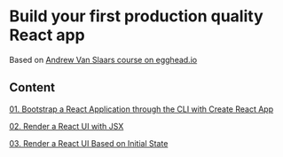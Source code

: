 # Build your first production quality React app

Based on [Andrew Van Slaars course on egghead.io](https://egghead.io/courses/build-your-first-production-quality-react-app)

## Content
[01. Bootstrap a React Application through the CLI with Create React App](https://github.com/xgirma/build-your-first-production-quality-react-app/tree/ch.01)

[02. Render a React UI with JSX](https://github.com/xgirma/build-your-first-production-quality-react-app/tree/ch.02)

[03. Render a React UI Based on Initial State](https://github.com/xgirma/build-your-first-production-quality-react-app/tree/ch.03)

